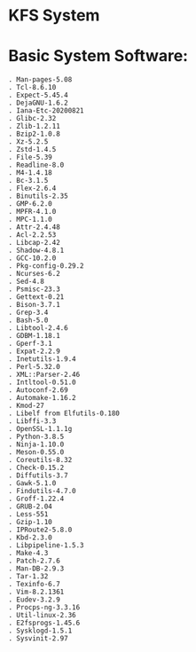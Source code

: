 # KFS System 

# Basic System Software:
    . Man-pages-5.08
    . Tcl-8.6.10
    . Expect-5.45.4
    . DejaGNU-1.6.2
    . Iana-Etc-20200821
    . Glibc-2.32
    . Zlib-1.2.11
    . Bzip2-1.0.8
    . Xz-5.2.5
    . Zstd-1.4.5
    . File-5.39
    . Readline-8.0
    . M4-1.4.18
    . Bc-3.1.5
    . Flex-2.6.4
    . Binutils-2.35
    . GMP-6.2.0
    . MPFR-4.1.0
    . MPC-1.1.0
    . Attr-2.4.48
    . Acl-2.2.53
    . Libcap-2.42
    . Shadow-4.8.1
    . GCC-10.2.0
    . Pkg-config-0.29.2
    . Ncurses-6.2
    . Sed-4.8
    . Psmisc-23.3
    . Gettext-0.21
    . Bison-3.7.1
    . Grep-3.4
    . Bash-5.0
    . Libtool-2.4.6
    . GDBM-1.18.1
    . Gperf-3.1
    . Expat-2.2.9
    . Inetutils-1.9.4
    . Perl-5.32.0
    . XML::Parser-2.46
    . Intltool-0.51.0
    . Autoconf-2.69
    . Automake-1.16.2
    . Kmod-27
    . Libelf from Elfutils-0.180
    . Libffi-3.3
    . OpenSSL-1.1.1g
    . Python-3.8.5
    . Ninja-1.10.0
    . Meson-0.55.0
    . Coreutils-8.32
    . Check-0.15.2
    . Diffutils-3.7
    . Gawk-5.1.0
    . Findutils-4.7.0
    . Groff-1.22.4
    . GRUB-2.04
    . Less-551
    . Gzip-1.10
    . IPRoute2-5.8.0 
    . Kbd-2.3.0
    . Libpipeline-1.5.3
    . Make-4.3
    . Patch-2.7.6
    . Man-DB-2.9.3
    . Tar-1.32
    . Texinfo-6.7
    . Vim-8.2.1361
    . Eudev-3.2.9
    . Procps-ng-3.3.16
    . Util-linux-2.36
    . E2fsprogs-1.45.6
    . Sysklogd-1.5.1
    . Sysvinit-2.97 


